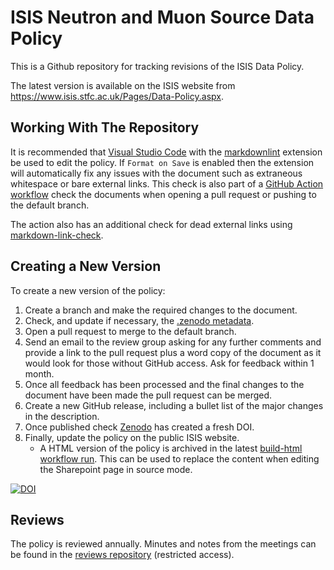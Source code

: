 # ISIS Neutron and Muon Source Data Policy

This is a Github repository for tracking revisions of the ISIS Data Policy.

The latest version is available on the ISIS website from https://www.isis.stfc.ac.uk/Pages/Data-Policy.aspx.

## Working With The Repository

It is recommended that [Visual Studio Code](https://code.visualstudio.com/)
with the [markdownlint](https://marketplace.visualstudio.com/items?itemName=DavidAnson.vscode-markdownlint)
extension be used to edit the policy. If `Format on Save` is enabled then the
extension will automatically fix any issues with the document such as extraneous
whitespace or bare external links. This check is also part of a
[GitHub Action workflow](./.github/workflows/cichecks.yml) check
the documents when opening a pull request or pushing to the default branch.

The action also has an additional check for dead external links using
[markdown-link-check](https://github.com/marketplace/actions/markdown-link-check).

## Creating a New Version

To create a new version of the policy:

1. Create a branch and make the required changes to the document.
2. Check, and update if necessary, the [.zenodo metadata](./.zenodo.json).
3. Open a pull request to merge to the default branch.
4. Send an email to the review group asking for any further comments and provide a link
   to the pull request plus a word copy of the document as it would look for those without
   GitHub access. Ask for feedback within 1 month.
5. Once all feedback has been processed and the final changes to the document have been made
   the pull request can be merged.
6. Create a new GitHub release, including a bullet list of the major changes in the description.
7. Once published check [Zenodo](https://zenodo.org/account/settings/github/repository/ISISDataPolicy/policy)
   has created a fresh DOI.
8. Finally, update the policy on the public ISIS website.
   - A HTML version of the policy is archived in the latest [build-html workflow run](https://github.com/ISISDataPolicy/policy/actions/workflows/build-html.yml).
     This can be used to replace the content when editing the Sharepoint page in source mode.  

[![DOI](https://zenodo.org/badge/DOI/10.5281/zenodo.3827816.svg)](https://doi.org/10.5281/zenodo.3827816)

## Reviews

The policy is reviewed annually. Minutes and notes from the meetings can be found in the [reviews repository](https://github.com/ISISDataPolicy/reviews) (restricted access).
